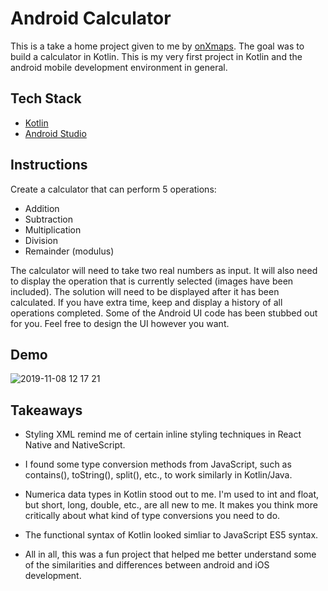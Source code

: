 # Android Calculator

This is a take a home project given to me by [onXmaps](https://www.onxmaps.com/). The goal was to build a calculator in Kotlin. This is my very first project in Kotlin and the android mobile development environment in general.

## Tech Stack

* [Kotlin](https://kotlinlang.org/)
* [Android Studio](https://developer.android.com/studio)


## Instructions

Create a calculator that can perform 5 operations:

* Addition
* Subtraction
* Multiplication
* Division
* Remainder (modulus)

The calculator will need to take two real numbers as input. It will also need to display the operation that is currently selected (images have been included). The solution will need to be displayed after it has been calculated. If you have extra time, keep and display a history of all operations completed. Some of the Android UI code has been stubbed out for you. Feel free to design the UI however you want.

## Demo

![2019-11-08 12 17 21](https://user-images.githubusercontent.com/42000931/68504322-ef49f800-0221-11ea-88aa-1f73fb860629.gif)


## Takeaways 

* Styling XML remind me of certain inline styling techniques in React Native and NativeScript.

* I found some type conversion methods from JavaScript, such as contains(), toString(), split(), etc., to work similarly in Kotlin/Java. 

* Numerica data types in Kotlin stood out to me. I'm used to int and float, but short, long, double, etc., are all new to me. It makes you think more critically about what kind of type conversions you need to do. 

* The functional syntax of Kotlin looked simliar to JavaScript ES5 syntax. 

* All in all, this was a fun project that helped me better understand some of the similarities and differences between android and iOS development. 
